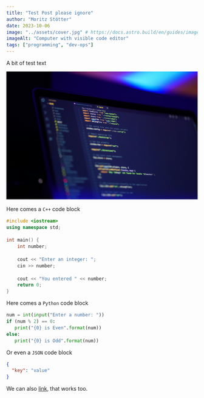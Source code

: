 ```yaml
---
title: "Test Post please ignore"
author: "Moritz Stötter"
date: 2023-10-06
image: "../assets/cover.jpg" # https://docs.astro.build/en/guides/images/#images-in-content-collections
imageAlt: "Computer with visible code editor"
tags: ["programming", "dev-ops"]
---
```


A bit of test text

![A picture](../assets/cover.jpg)

Here comes a `C++` code block

```c++
#include <iostream>
using namespace std;

int main() {
    int number;

    cout << "Enter an integer: ";
    cin >> number;

    cout << "You entered " << number;
    return 0;
}
```

Here comes a `Python` code block

```python
num = int(input("Enter a number: "))
if (num % 2) == 0:
   print("{0} is Even".format(num))
else:
   print("{0} is Odd".format(num))
```

Or even a `JSON` code block

```json
{
  "key": "value"
}
```

We can also [link](https://www.google.com), that works too.
